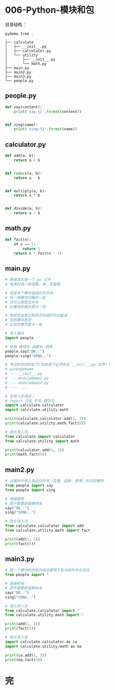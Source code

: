 # 006-Python-模块和包

目录结构：

    pydemo tree .
    .
    ├── calculate
    │   ├── __init__.py
    │   ├── calculator.py
    │   └── utility
    │       ├── __init__.py
    │       └── math.py
    ├── main.py
    ├── main2.py
    ├── main3.py
    └── people.py

## people.py

```python
def say(content):
    print('say:{}'.format(content))


def sing(name):
    print('sing:{}'.format(name))

```

## calculator.py

```python
def add(a, b):
    return a + b


def reduce(a, b):
    return a - b


def multiply(a, b):
    return a * b


def divide(a, b):
    return a / b

```

## math.py

```python
def fact(n):
    if n == 1:
        return 1
    return n * fact(n - 1)

```

## main.py

```python
# 模块其实是一个 py 文件
# 用来封装一些函数、类、变量等

# 包是多个模块组成的文件夹
# 将一类模块归集到一起
# 也可以嵌套文件夹
# 比模块的概念更大一些

# 库就是由其它程序员封装好的功能组
# 包括模块和包
# 比包的概念更大一些

# 导入模块
import people

# 使用 模块名.函数名 调用
people.say("OK..")
people.sing("SONG..")

# 常见的包结构如下(包路径下必须存在 __init__.py 文件)：
# packageName
# ----__init__.py
# ----moduleName1.py
# ----moduleName2.py
# ---- ...

# 包导入的语法：
# import 包名.包名.模块名
import calculate.calculator
import calculate.utility.math

print(calculate.calculator.add(1, 2))
print(calculate.utility.math.fact(5))

# 简化导入包
from calculate import calculator
from calculate.utility import math

print(calculator.add(1, 2))
print(math.fact(5))


```

## main2.py

```python
# 从模块中导入指定的符号（变量、函数、类等）到当前模块
from people import say
from people import sing

# 直接使用
# 而不需要前缀模块名
say("OK..")
sing("SONG..")

# 简化导入包
from calculate.calculator import add
from calculate.utility.math import fact

print(add(1, 2))
print(fact(5))

```

## main3.py

```python
# 把一个模块的所有内容全都导入到当前的命名空间
from people import *

# 直接使用
# 而不需要前缀模块名
say("OK..")
sing("SONG..")

# 简化导入包
from calculate.calculator import *
from calculate.utility.math import *

print(add(1, 2))
print(fact(5))

# 简化导入包
import calculate.calculator as ca
import calculate.utility.math as ma

print(ca.add(1, 2))
print(ma.fact(5))

```

# 完